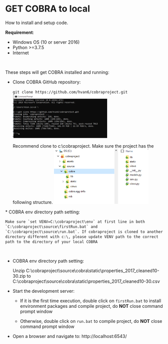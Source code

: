 # GET COBRA to local
How to install and setup code.


**Requirement**:
* Windows OS (10 or server 2016)
* Python >=3.7.5
* Internet

​

These steps will get COBRA installed and running:
​
* Clone COBRA GitHub repository:
​

  `git clone https://github.com/hvan6/cobraproject.git`
  <img width="300" src="./assets/imgs/gitclone.png" alt="COBRA project clone">

  Recommend clone to c:\cobraproject. Make sure the project has the following structure.
  <img width="300" src="./assets/imgs/structure.png" alt="COBRA project folder structure">


​* COBRA env directory path setting:


	Make sure `set VENV=C:\cobraproject\env` at first line in both `C:\cobraproject\source\firstRun.bat` and `C:\cobraproject\source\run.bat`. If cobraproject is cloned to another directory different with c:\, please update VENV path to the correct path to the directory of your local COBRA
​

* COBRA env directory path setting:


  Unzip C:\cobraproject\source\cobra\static\properties_2017_cleaned10-30.zip to C:\cobraproject\source\cobra\static\properties_2017_cleaned10-30.csv


* Start the development server:
​

  * If it is the first time execution, double click on `firstRun.bat` to install environment packages and compile project, do **NOT** close command prompt window

  * Otherwise, double click on `run.bat` to compile project, do **NOT** close command prompt window
​
* Open a browser and navigate to: http://localhost:6543/
